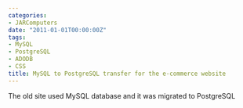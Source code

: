 ```yaml
---
categories:
- JARComputers
date: "2011-01-01T00:00:00Z"
tags:
- MySQL
- PostgreSQL
- ADODB
- CSS
title: MySQL to PostgreSQL transfer for the e-commerce website
---
```


The old site used MySQL database and it was migrated to PostgreSQL

